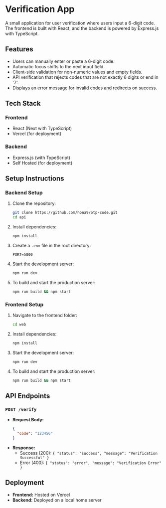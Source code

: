 # Verification App

A small application for user verification where users input a 6-digit code. The frontend is built with React, and the backend is powered by Express.js with TypeScript.

## Features

- Users can manually enter or paste a 6-digit code.
- Automatic focus shifts to the next input field.
- Client-side validation for non-numeric values and empty fields.
- API verification that rejects codes that are not exactly 6 digits or end in '7'.
- Displays an error message for invalid codes and redirects on success.

## Tech Stack

### Frontend

- React (Next with TypeScript)
- Vercel (for deployment)

### Backend

- Express.js (with TypeScript)
- Self Hosted (for deployment)

## Setup Instructions

### Backend Setup

1. Clone the repository:
   ```sh
   git clone https://github.com/hona9/otp-code.git
   cd api
   ```
2. Install dependencies:
   ```sh
   npm install
   ```
3. Create a `.env` file in the root directory:
   ```env
   PORT=5000
   ```
4. Start the development server:
   ```sh
   npm run dev
   ```
5. To build and start the production server:
   ```sh
   npm run build && npm start
   ```

### Frontend Setup

1. Navigate to the frontend folder:
   ```sh
   cd web
   ```
2. Install dependencies:
   ```sh
   npm install
   ```
3. Start the development server:
   ```sh
   npm run dev
   ```
4. To build and start the production server:
   ```sh
   npm run build && npm start
   ```

## API Endpoints

### `POST /verify`

- **Request Body:**
  ```json
  {
    "code": "123456"
  }
  ```
- **Response:**
  - Success (200): `{ "status": "success", "message": "Verification Successful" }`
  - Error (400): `{ "status": "error", "message": "Verification Error" }`

## Deployment

- **Frontend:** Hosted on Vercel
- **Backend:** Deployed on a local home server
